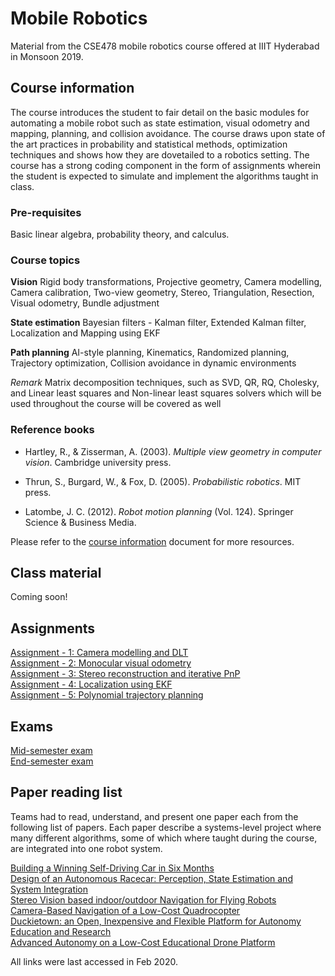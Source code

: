 # Mobile Robotics

Material from the CSE478 mobile robotics course offered at IIIT Hyderabad in Monsoon 2019.

## Course information

The course introduces the student to fair detail on the basic modules for automating a mobile robot such as state estimation, visual odometry and mapping, planning, and collision avoidance. The course draws upon state of the art practices in probability and statistical methods, optimization techniques and shows how they are dovetailed to a robotics setting. The course has a strong coding component in the form of assignments wherein the student is expected to simulate and implement the algorithms taught in class.

### Pre-requisites

Basic linear algebra, probability theory, and calculus.

### Course topics

**Vision**
Rigid body transformations, Projective geometry, Camera modelling, Camera calibration, Two-view geometry, Stereo, Triangulation, Resection, Visual odometry, Bundle adjustment

**State estimation**
Bayesian filters - Kalman filter, Extended Kalman filter, Localization and Mapping using EKF

**Path planning**
AI-style planning, Kinematics, Randomized planning, Trajectory optimization, Collision avoidance in dynamic environments

_Remark_
Matrix decomposition techniques, such as SVD, QR, RQ, Cholesky, and Linear least squares and Non-linear least squares solvers which will be used throughout the course will be covered as well

### Reference books

- Hartley, R., & Zisserman, A. (2003). _Multiple view geometry in computer vision_. Cambridge
university press.

- Thrun, S., Burgard, W., & Fox, D. (2005). _Probabilistic robotics_. MIT press.

- Latombe, J. C. (2012). _Robot motion planning_ (Vol. 124). Springer Science & Business Media.


Please refer to the [course information](course-info.pdf) document for more resources.

## Class material

Coming soon! <br>

## Assignments
[Assignment - 1: Camera modelling and DLT](assignments/assignment-1.pdf) <br>
[Assignment - 2: Monocular visual odometry](assignments/assignment-2.pdf) <br>
[Assignment - 3: Stereo reconstruction and iterative PnP](assignments/assignment-3.pdf) <br>
[Assignment - 4: Localization using EKF](assignments/assignment-4.pdf) <br>
[Assignment - 5: Polynomial trajectory planning](assignments/assignment-5.pdf) <br>

## Exams

[Mid-semester exam](exams/mid-sem-qp.pdf) <br>
[End-semester exam](exams/end-sem-qp.pdf)

## Paper reading list

Teams had to read, understand, and present one paper each from the following list of papers. Each paper describe a systems-level project where many different algorithms, some of which where taught during the course, are integrated into one robot system.

[Building a Winning Self-Driving Car in Six Months](https://arxiv.org/abs/1811.01273) <br>
[Design of an Autonomous Racecar: Perception, State Estimation and System Integration](https://arxiv.org/pdf/1804.03252.pdf) <br>
[Stereo Vision based indoor/outdoor Navigation for Flying Robots](https://ieeexplore.ieee.org/stamp/stamp.jsp?tp=&arnumber=6696922) <br>
[Camera-Based Navigation of a Low-Cost Quadrocopter](https://ieeexplore.ieee.org/stamp/stamp.jsp?arnumber=6385458) <br>
[Duckietown: an Open, Inexpensive and Flexible Platform for Autonomy Education and Research](http://www.mit.edu/~hangzhao/papers/duckietown.pdf) <br>
[Advanced Autonomy on a Low-Cost Educational Drone Platform](http://arxiv.org/abs/1910.03516)<br>


All links were last accessed in Feb 2020.
